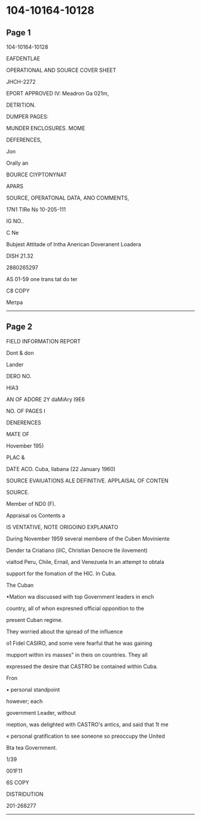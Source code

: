 # 104-10164-10128

## Page 1

104-10164-10128

EAFDENTLAE

OPERATIONAL AND SOURCE COVER SHEET

JHCH-2272

EPORT APPROVED IV: Meadron Ga 021m,

DETRITION.

DUMPER PAGES:

MUNDER ENCLOSURES. MOME

DEFERENCES,

Jon

Orally an

BOURCE CIYPTONYNAT

APARS

SOURCE, OPERATONAL DATA, ANO COMMENTS,

17N1 TIRe Ns 10-205-111

IG NO..

C Ne

Bubjest Attitade of Intha Anerican Doveranent Loadera

DISH 21.32

2880265297

AS 01-59 one trans tat do ter

C8 COPY

Метра

---

## Page 2

FIELD INFORMATION REPORT

Dont & don

Lander

DERO NO.

HIA3

AN OF ADORE 2Y daMiAry I9E6

NO. OF PAGES I

DENERENCES

MATE OF

Hovember 195)

PLAC &

DATE ACO. Cuba, llabana (22 January 1960)

SOURCE EVAIUATIONS ALE DEFINITIVE. APPLAISAL OF CONTEN

SOURCE.

Member of ND0 (F).

Appraisal os Contents a

IS VENTATIVE, NOTE ORIGOINO EXPLANATO

During November 1959 several membere of the Cuben Moviniente

Dender ta Criatiano (iliC, Christian Denocre tle ilovement)

vialtod Peru, Chile, Ernail, and Venezuela In an attempt to obtala

support for the fomation of the HIC. In Cuba.

The Cuban

•Mation wa discussed with top Government leaders in ench

country, all of whon expresned official opponition to the

present Cuban regime.

They worried about the spread of the influence

o1 Fidel CASIRO, and some vere fearful that he was gaining

mupport within irs masses" in theis on countries. They all

expressed the desire that CASTRO be contained within Cuba.

Fron

• personal standpoint

however; each

government Leader, without

meption, was delighted with CASTRO's antics, and said that 1t me

« personal gratification to see soneone so preoccupy the United

Bta tea Government.

1/39

001F11

6S COPY

DISTRIDUTION

201-268277

---

